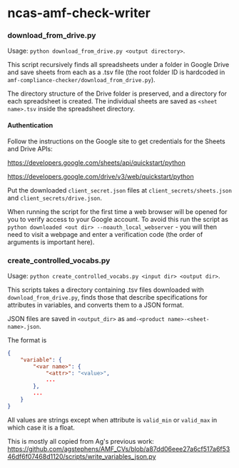 # ncas-amf-check-writer

### download_from_drive.py ###

Usage: `python download_from_drive.py <output directory>`.

This script recursively finds all spreadsheets under a folder in Google Drive
and save sheets from each as a .tsv file (the root folder ID is hardcoded in
`amf-compliance-checker/download_from_drive.py`).

The directory structure of the Drive folder is preserved, and a directory for
each spreadsheet is created. The individual sheets are saved as
`<sheet name>.tsv` inside the spreadsheet directory.

#### Authentication ####

Follow the instructions on the Google site to get credentials for the Sheets
and Drive APIs:

https://developers.google.com/sheets/api/quickstart/python

https://developers.google.com/drive/v3/web/quickstart/python

Put the downloaded `client_secret.json` files at `client_secrets/sheets.json`
and `client_secrets/drive.json`.

When running the script for the first time a web browser will be opened for you
to verify access to your Google account. To avoid this run the script as
`python downloaded <out dir> --noauth_local_webserver` - you will then need to
visit a webpage and enter a verification code (the order of arguments is
important here).

### create_controlled_vocabs.py ###

Usage: `python create_controlled_vocabs.py <input dir> <output dir>`.

This scripts takes a directory containing .tsv files downloaded with
`download_from_drive.py`, finds those that describe specifications for
attributes in variables, and converts them to a JSON format.

JSON files are saved in `<output_dir>` as `amd-<product name>-<sheet-name>.json`.

The format is

```json
{
    "variable": {
        "<var name>": {
            "<attr>": "<value>",
            ...
        },
        ...
    }
}
```

All values are strings except when attribute is `valid_min` or `valid_max` in
which case it is a float.

This is mostly all copied from Ag's previous work:
https://github.com/agstephens/AMF_CVs/blob/a87dd06eee27a6cf517a6f5346df6f07468d1120/scripts/write_variables_json.py
